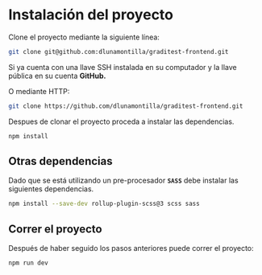 # Instalación del proyecto

Clone el proyecto mediante la siguiente línea:

```bash
git clone git@github.com:dlunamontilla/graditest-frontend.git
```

Si ya cuenta con una llave SSH instalada en su computador y la llave pública en su cuenta **GitHub.**

O mediante HTTP:

```bash
git clone https://github.com/dlunamontilla/graditest-frontend.git
```

Despues de clonar el proyecto proceda a instalar las dependencias.

```bash
npm install
```

## Otras dependencias

Dado que se está utilizando un pre-procesador **`SASS`** debe instalar las siguientes dependencias.

```bash
npm install --save-dev rollup-plugin-scss@3 scss sass
```

## Correr el proyecto

Después de haber seguido los pasos anteriores puede correr el proyecto:

```bash
npm run dev
```